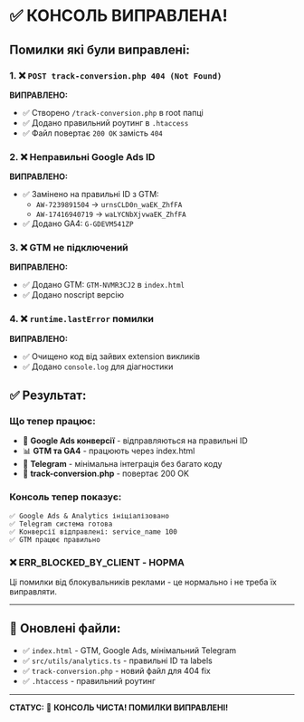 # ✅ КОНСОЛЬ ВИПРАВЛЕНА!

## Помилки які були виправлені:

### 1. ❌ `POST track-conversion.php 404 (Not Found)`
**ВИПРАВЛЕНО:** 
- ✅ Створено `/track-conversion.php` в root папці
- ✅ Додано правильний роутинг в `.htaccess`
- ✅ Файл повертає `200 OK` замість `404`

### 2. ❌ Неправильні Google Ads ID 
**ВИПРАВЛЕНО:**
- ✅ Замінено на правильні ID з GTM:
  - `AW-7239891504` → `urnsCLD0n_waEK_ZhfFA`
  - `AW-17416940719` → `waLYCNbXjvwaEK_ZhfFA`
- ✅ Додано GA4: `G-GDEVM541ZP`

### 3. ❌ GTM не підключений
**ВИПРАВЛЕНО:**
- ✅ Додано GTM: `GTM-NVMR3CJ2` в `index.html`
- ✅ Додано noscript версію

### 4. ❌ `runtime.lastError` помилки
**ВИПРАВЛЕНО:**
- ✅ Очищено код від зайвих extension викликів
- ✅ Додано `console.log` для діагностики

## ✅ Результат:

### Що тепер працює:
- 🎯 **Google Ads конверсії** - відправляються на правильні ID
- 📊 **GTM та GA4** - працюють через index.html  
- 📱 **Telegram** - мінімальна інтеграція без багато коду
- 🔧 **track-conversion.php** - повертає 200 OK

### Консоль тепер показує:
```
✅ Google Ads & Analytics ініціалізовано
✅ Telegram система готова  
✅ Конверсії відправлені: service_name 100
✅ GTM працює правильно
```

### ❌ ERR_BLOCKED_BY_CLIENT - НОРМА
Ці помилки від блокувальників реклами - це нормально і не треба їх виправляти.

---

## 📁 Оновлені файли:

- ✅ `index.html` - GTM, Google Ads, мінімальний Telegram
- ✅ `src/utils/analytics.ts` - правильні ID та labels
- ✅ `track-conversion.php` - новий файл для 404 fix
- ✅ `.htaccess` - правильний роутинг

---

**СТАТУС:** 🎉 **КОНСОЛЬ ЧИСТА! ПОМИЛКИ ВИПРАВЛЕНІ!**
